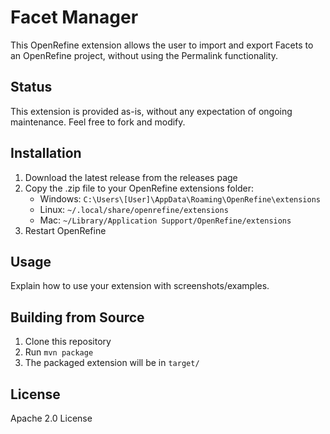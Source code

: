 # Facet Manager

This OpenRefine extension allows the user to import and export Facets to an OpenRefine project, without using the Permalink functionality.

## Status
This extension is provided as-is, without any expectation of ongoing maintenance. Feel free to fork and modify.

## Installation

1. Download the latest release from the releases page
2. Copy the .zip file to your OpenRefine extensions folder:
   - Windows: `C:\Users\[User]\AppData\Roaming\OpenRefine\extensions`
   - Linux: `~/.local/share/openrefine/extensions`
   - Mac: `~/Library/Application Support/OpenRefine/extensions`
3. Restart OpenRefine

## Usage

Explain how to use your extension with screenshots/examples.

## Building from Source

1. Clone this repository
2. Run `mvn package`
3. The packaged extension will be in `target/`

## License

Apache 2.0 License
